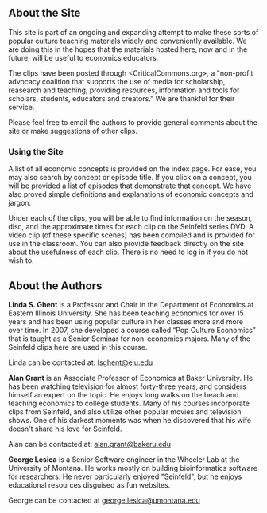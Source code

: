 ## About the Site

This site is part of an ongoing and expanding attempt to make these sorts of
popular culture teaching materials widely and conveniently available. We are
doing this in the hopes that the materials hosted here, now and in the future,
will be useful to economics educators.

The clips have been posted through <CriticalCommons.org>, a "non-profit advocacy
coalition that supports the use of media for scholarship, reasearch and
teaching, providing resources, information and tools for scholars, students,
educators and creators." We are thankful for their service.

Please feel free to email the authors to provide general comments about the site
or make suggestions of other clips.

### Using the Site

A list of all economic concepts is provided on the index page. For ease, you may
also search by concept or episode title. If you click on a concept, you will be
provided a list of episodes that demonstrate that concept. We have also proved
simple definitions and explanations of economic concepts and jargon.

Under each of the clips, you will be able to find information on the season,
disc, and the approximate times for each clip on the Seinfeld series DVD. A
video clip (of these specific scenes) has been compiled and is provided for use
in the classroom. You can also provide feedback directly on the site about the
usefulness of each clip. There is no need to log in if you do not wish to.

## About the Authors

**Linda S. Ghent** is a Professor and Chair in the Department of Economics at
Eastern Illinois University. She has been teaching economics for over 15 years
and has been using popular culture in her classes more and more over time. In
2007, she developed a course called “Pop Culture Economics” that is taught as a
Senior Seminar for non-economics majors. Many of the Seinfeld clips here are
used in this course.

Linda can be contacted at: [lsghent@eiu.edu](mailto:lsghent@eiu.edu)

**Alan Grant** is an Associate Professor of Economics at Baker University. He has
been watching television for almost forty-three years, and considers himself an
expert on the topic. He enjoys long walks on the beach and teaching economics to
college students. Many of his courses incorporate clips from Seinfeld, and also
utilize other popular movies and television shows. One of his darkest moments
was when he discovered that his wife doesn't share his love for Seinfeld.

Alan can be contacted at: [alan.grant@bakeru.edu](mailto:alan.grant@bakeru.edu)

**George Lesica** is a Senior Software engineer in the Wheeler Lab at the
University of Montana. He works mostly on building bioinformatics software for
researchers. He never particularly enjoyed "Seinfeld", but he enjoys educational
resources disguised as fun websites.

George can be contacted at
[george.lesica@umontana.edu](mailto:george.lesica@umontana.edu)
